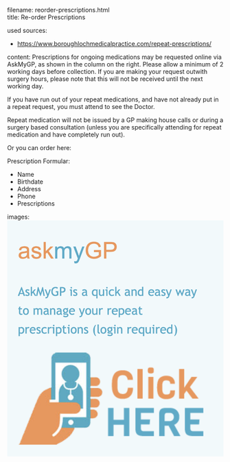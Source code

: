 filename: reorder-prescriptions.html  
title: Re-order Prescriptions

used sources:
- https://www.boroughlochmedicalpractice.com/repeat-prescriptions/

content:
Prescriptions for ongoing medications may be requested online via AskMyGP, as shown in the column on the right. Please allow a minimum of 2 working days before collection. If you are making your request outwith surgery hours, please note that this will not be received until the next working day.

If you have run out of your repeat medications, and have not already put in a repeat request, you must attend to see the Doctor.

Repeat medication will not be issued by a GP making house calls or during a surgery based consultation (unless you are specifically attending for repeat medication and have completely run out).

Or you can order here:

Prescription Formular:
- Name
- Birthdate
- Address
- Phone
- Prescriptions



images:
![Prescriptions via AskMyGP](../images/askmygp.png)
